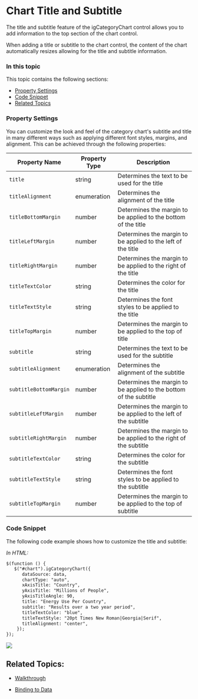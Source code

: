 ﻿<!--
|metadata|
{
    "fileName": "categorychart-chart-title-subtitle",
    "controlName": "igCategoryChart",
    "tags": ["API", "CategoryChart", "Axes"]
}
|metadata|
-->

# Chart Title and Subtitle

The title and subtitle feature of the igCategoryChart control allows you to add information to the top section of the chart control.

When adding a title or subtitle to the chart control, the content of the chart automatically resizes allowing for the title and subtitle information.
### In this topic

This topic contains the following sections:

- [Property Settings](#propertysettings)
- [Code Snippet](#codesnippet)
- [Related Topics](#relatedtopics)

### <a id="propertysettings"/>Property Settings
You can customize the look and feel of the category chart's subtitle and title in many different ways such as applying different font styles, margins, and alignment. This can be achieved through the following properties:

Property Name|Property Type|Description
---|---|---
`title`|string|Determines the text to be used for the title
`titleAlignment`|enumeration|Determines the alignment of the title 
`titleBottomMargin`|number|Determines the margin to be applied to the bottom of the title
`titleLeftMargin`|number|Determines the margin to be applied to the left of the title
`titleRightMargin`|number|Determines the margin to be applied to the right of the title
`titleTextColor`|string|Determines the color for the title
`titleTextStyle`|string|Determines the font styles to be applied to the title
`titleTopMargin`|number|Determines the margin to be applied to the top of title
`subtitle`|string|Determines the text to be used for the subtitle
`subtitleAlignment`|enumeration|Determines the alignment of the subtitle 
`subtitleBottomMargin`|number|Determines the margin to be applied to the bottom of the subtitle
`subtitleLeftMargin`|number|Determines the margin to be applied to the left of the subtitle
`subtitleRightMargin`|number|Determines the margin to be applied to the right of the subtitle
`subtitleTextColor`|string|Determines the color for the subtitle
`subtitleTextStyle`|string|Determines the font styles to be applied to the subtitle
`subtitleTopMargin`|number|Determines the margin to be applied to the top of subtitle

### <a id="codesnippet"/>Code Snippet
The following code example shows how to customize the title and subtitle:

*In HTML:*

```html
$(function () {
   $("#chart").igCategoryChart({
      dataSource: data,
      chartType: "auto",
      xAxisTitle: "Country",
      yAxisTitle: "Millions of People",
      yAxisTitleAngle: 90,
      title: "Energy Use Per Country",
      subtitle: "Results over a two year period",
      titleTextColor: "blue",
      titleTextStyle: "20pt Times New Roman|Georgia|Serif",
      titleAlignment: "center",
    });
});
```

![](images/categorychart_configuring_title_01.png)

## <a id="relatedtopics"/>Related Topics:

- [Walkthrough](categorychart-walkthrough.html)

- [Binding to Data](categorychart-binding-to-data.html)